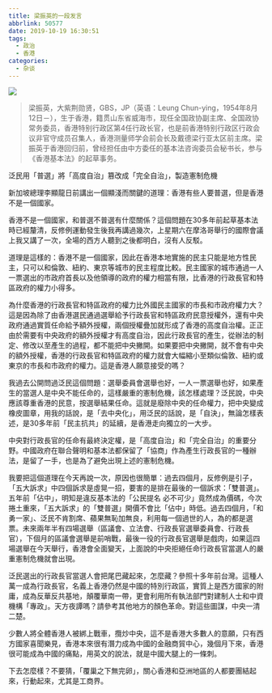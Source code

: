 ```yaml
---
title: 梁振英的一段发言
abbrlink: 50577
date: 2019-10-19 16:30:51
tags:
  - 政治
  - 香港
categories:
  - 杂谈
---
```


![](https://imgs.codewoody.com/uploads/big/e3e6f9840d729374af9624e8364eba62.jpg)

> 梁振英，大紫荆勋贤，GBS，JP（英语：Leung Chun-ying，1954年8月12日－），生于香港，籍贯山东省威海市，现任全国政协副主席、全国政协常务委员，香港特别行政区第4任行政长官，也是前香港特别行政区行政会议非官守成员召集人，香港测量师学会前会长及戴德梁行亚太区前主席。梁振英于香港回归前，曾经担任由中方委任的基本法咨询委员会秘书长，参与《香港基本法》的起草事务。

<!--more-->

泛民用「普選」將「高度自治」篡改成「完全自治」，製造憲制危機

新加坡總理李顯龍日前講出一個顯淺而關鍵的道理：香港有些人要普選，但是香港不是一個國家。

香港不是一個國家，和普選不普選有什麼關係？這個問題在30多年前起草基本法時已經釐清，反修例運動發生後我再講過幾次，上星期六在摩洛哥舉行的國際會議上我又講了一次，全場的西方人聽到之後都明白，沒有人反駁。

道理是這樣的：香港不是一個國家，因此在香港本地實施的民主只能是地方性民主，只可以和倫敦、紐約、東京等城市的民主程度比較。民主國家的城市通過一人一票選出的市政府首長以及他領導的政府的權力相當有限，比香港的行政長官和特區政府的權力小得多。

為什麼香港的行政長官和特區政府的權力比外國民主國家的市長和市政府權力大？這是因為除了由香港選民通過選舉給予行政長官和特區政府民意授權外，還有中央政府通過實質任命給予額外授權，兩個授權疊加就形成了香港的高度自治權。正正由於需要有中央政府的額外授權才有高度自治，因此行政長官的產生，從辦法的制定、修改以至產生的過程，都不能把中央撇開。如果要把中央撇開，就不會有中央的額外授權，香港的行政長官和特區政府的權力就會大幅縮小至類似倫敦、紐約或東京的市長和市政府的權力。這是香港人願意接受的嗎？

我過去公開問過泛民這個問題：選舉委員會選舉也好，一人一票選舉也好，如果產生的當選人是中央不能任命的，這樣嚴重的憲制危機，該怎樣處理？泛民說，中央應該尊重香港的民意，按選舉結果任命。這就是廢除中央的任命權力，把中央變成橡皮圖章，用我的話說，是「去中央化」，用泛民的話說，是「自決」，無論怎樣表述，是30多年前「民主抗共」的延續，是香港走向獨立的一大步。

中央對行政長官的任命有最終決定權，是「高度自治」和「完全自治」的重要分野。中國政府在聯合聲明和基本法都保留了「協商」作為產生行政長官的一種辦法，是留了一手，也是為了避免出現上述的憲制危機。

我要把這個道理在今天再說一次，原因也很簡單：過去四個月，反修例是引子，「五大訴求」中四個訴求是虛晃一招，要害的是排在最後的一個訴求：「雙普選」。五年前「佔中」，明知是違反基本法的「公民提名 必不可少」竟然成為價碼，今次捲土重來，「五大訴求」的「雙普選」開價不會比「佔中」時低。過去四個月，「和勇一家」、泛民不肯割席、蘋果無恥加無良，利用每一個過世的人，為的都是選票。未來兩年半有四場選舉（區議會、立法會、行政長官選舉委員會、行政長官），下個月的區議會選舉是前哨戰，最後一役的行政長官選舉是戲肉，如果這四場選舉在今天舉行，香港會全面變天，上面說的中央拒絕任命行政長官當選人的嚴重憲制危機就會出現。

泛民選出的行政長官當選人會把尾巴藏起來，怎麼藏？參照十多年前台灣。這種人萬一成為行政長官，名義上香港仍然是中國的特別行政區，實質上是西方國家的附庸，成為反華反共基地，顛覆華南一帶，更會利用所有執法部門對建制人士和中資機構「專政」。天方夜譚嗎？請參考其他地方的顏色革命。對這些圖謀，中央一清二楚。

少數人將全體香港人被綁上戰車，攬炒中央，這不是香港大多數人的意願，只有西方國家喜聞樂見，香港本來很有潛力成為中國的金融商貿中心，幾個月下來，香港很可能成為中國的痛點，用英文的說法，就是中國大腿上的一條刺。

下去怎麼樣？不要猜，「覆巢之下無完卵」，關心香港和亞洲地區的人都要團結起來，行動起來，尤其是工商界。
